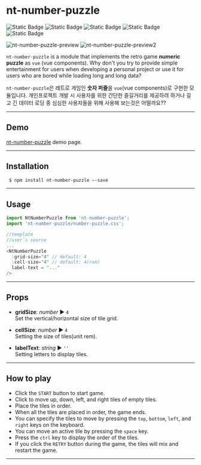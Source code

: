 nt-number-puzzle
==================

![Static Badge](https://img.shields.io/badge/vue_3-only-%234FC08D?style=for-the-badge)
![Static Badge](https://img.shields.io/badge/javascript-%23F7DF1E?style=for-the-badge)
![Static Badge](https://img.shields.io/badge/html-%23E34F26?style=for-the-badge&logo=html)
![Static Badge](https://img.shields.io/badge/sass-%23CC6699?style=for-the-badge)
![Static Badge](https://img.shields.io/badge/vite-bundler-%23646CFF?style=for-the-badge)

![nt-number-puzzle-preview](https://github.com/noistommy/nt-number-puzzle/assets/6008185/850e8fef-71ed-4be3-a2aa-72f2271e5635)
![nt-number-puzzle-preview2](https://github.com/noistommy/nt-number-puzzle/assets/6008185/f3e5fb67-0125-451a-8662-e7b7fc97c930)


`nt-number-puzzle` is a module that implements the retro game **numeric puzzle** as `vue` (vue components). Why don't you try to provide simple entertainment for users when developing a personal project or use it for users who are bored while loading long and long data?

`nt-number-puzzle`은 레트로 게임인 **숫자 퍼즐**을 `vue`(vue components)로 구현한 모듈입니다. 개인프로젝트 개발 시 사용자를 위한 간단한 즐길거리를 제공하려 하거나 길고 긴 데이터 로딩 중 심심한 사용자들을 위해 사용해 보는것은 어떨까요??

---
## Demo

[nt-number-puzzle](https://noistommy.github.io/nt-number-puzzle) demo page.

---
## Installation

```sh
 $ npm install nt-number-puzzle —-save
```
---
## Usage

```javascript
import NtNumberPuzzle from 'nt-number-puzzle';
import 'nt-number-puzzle/number-puzzle.css';

//template
//user`s source
...
<NtNumberPuzzle
  :grid-size="4" // default: 4
  :cell-size="4" // default: 4(rem)
  label-text = "..."
/>

```
---

## Props

* **gridSize**: _number_ ▶︎ `4`    
Set the vertical/horizontal size of tile grid.

* **cellSize**: _number_ ▶︎ `4`   
Setting the size of tiles(unit rem).

* **labelText**: _string_ ▶︎ `''`   
Setting letters to display tiles.

---

## How to play

* Click the `START` button to start game.
* Click to move up, down, left, and right tiles of empty tiles.
* Place the tiles in order.
* When all the tiles are placed in order, the game ends.
* You can specify the tiles to move by pressing the `top`, `bottom`, `left`, and `right` keys on the keyboard.
* You can move an active tile by pressing the `space` key.
* Press the `ctrl` key to display the order of the tiles.
* If you click the `RETRY` button during the game, the tiles will mix and restart the game.
---

